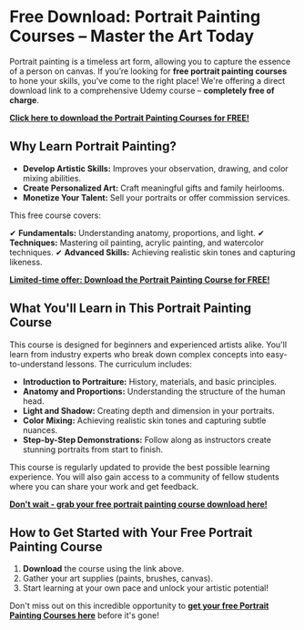 # Free Download: Portrait Painting Courses – Master the Art Today

Portrait painting is a timeless art form, allowing you to capture the essence of a person on canvas. If you’re looking for **free portrait painting courses** to hone your skills, you've come to the right place!  We're offering a direct download link to a comprehensive Udemy course – **completely free of charge**.

[**Click here to download the Portrait Painting Courses for FREE!**](https://udemywork.com/portrait-painting-courses)

## Why Learn Portrait Painting?

*   **Develop Artistic Skills:** Improves your observation, drawing, and color mixing abilities.
*   **Create Personalized Art:** Craft meaningful gifts and family heirlooms.
*   **Monetize Your Talent:** Sell your portraits or offer commission services.

This free course covers:

✔ **Fundamentals:**  Understanding anatomy, proportions, and light.
✔ **Techniques:**  Mastering oil painting, acrylic painting, and watercolor techniques.
✔ **Advanced Skills:**  Achieving realistic skin tones and capturing likeness.

[**Limited-time offer: Download the Portrait Painting Course for FREE!**](https://udemywork.com/portrait-painting-courses)

## What You'll Learn in This Portrait Painting Course

This course is designed for beginners and experienced artists alike. You'll learn from industry experts who break down complex concepts into easy-to-understand lessons. The curriculum includes:

*   **Introduction to Portraiture:**  History, materials, and basic principles.
*   **Anatomy and Proportions:**  Understanding the structure of the human head.
*   **Light and Shadow:**  Creating depth and dimension in your portraits.
*   **Color Mixing:**  Achieving realistic skin tones and capturing subtle nuances.
*   **Step-by-Step Demonstrations:**  Follow along as instructors create stunning portraits from start to finish.

This course is regularly updated to provide the best possible learning experience. You will also gain access to a community of fellow students where you can share your work and get feedback.

[**Don't wait - grab your free portrait painting course download here!**](https://udemywork.com/portrait-painting-courses)

## How to Get Started with Your Free Portrait Painting Course

1.  **Download** the course using the link above.
2.  Gather your art supplies (paints, brushes, canvas).
3.  Start learning at your own pace and unlock your artistic potential!

Don't miss out on this incredible opportunity to **[get your free Portrait Painting Courses here](https://udemywork.com/portrait-painting-courses)** before it's gone!
